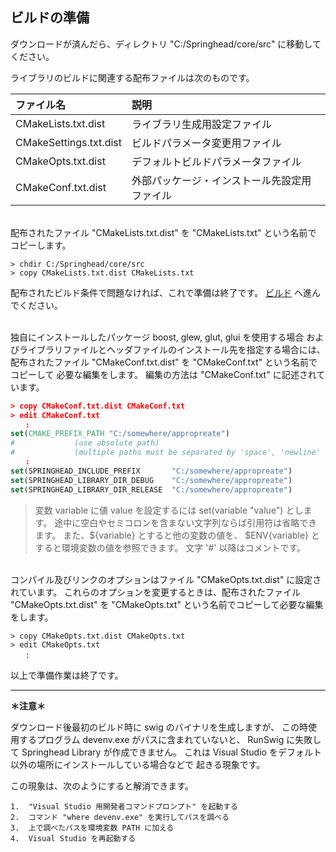 ## ビルドの準備

ダウンロードが済んだら、ディレクトリ "C:/Springhead/core/src" に移動してください。

ライブラリのビルドに関連する配布ファイルは次のものです。

| ファイル名 | 説明 |
|:--|:--|
| CMakeLists.txt.dist | ライブラリ生成用設定ファイル |
| CMakeSettings.txt.dist | ビルドパラメータ変更用ファイル |
| CMakeOpts.txt.dist | デフォルトビルドパラメータファイル |
| CMakeConf.txt.dist | 外部パッケージ・インストール先設定用ファイル |

<br>
配布されたファイル "CMakeLists.txt.dist" を "CMakeLists.txt" という名前で
コピーします。

```
> chdir C:/Springhead/core/src
> copy CMakeLists.txt.dist CMakeLists.txt
```

配布されたビルド条件で問題なければ、これで準備は終了です。
[ビルド](/install/Build.md) へ進んでください。

<br>
<a id="install"></a>
独自にインストールしたパッケージ boost, glew, glut, glui を使用する場合
およびライブラリファイルとヘッダファイルのインストール先を指定する場合には、
配布されたファイル "CMakeConf.txt.dist" を "CMakeConf.txt" という名前でコピーして
必要な編集をします。
編集の方法は "CMakeConf.txt" に記述されています。

```CMake
> copy CMakeConf.txt.dist CMakeConf.txt
> edit CMakeConf.txt
　　:
set(CMAKE_PREFIX_PATH "C:/somewhere/appropreate")
#　　　　　　　　(use absolute path)
#　　　　　　　　(multiple paths must be separated by 'space', 'newline' or 'semicolon')
　　:
set(SPRINGHEAD_INCLUDE_PREFIX       "C:/somewhere/appropreate")
set(SPRINGHEAD_LIBRARY_DIR_DEBUG    "C:/somewhere/appropreate")
set(SPRINGHEAD_LIBRARY_DIR_RELEASE  "C:/somewhere/appropreate")
```

> 変数 variable に値 value を設定するには set(variable "value") とします。
途中に空白やセミコロンを含まない文字列ならば引用符は省略できます。
また、${variable} とすると他の変数の値を、
$ENV{variable} とすると環境変数の値を参照できます。
文字 '#' 以降はコメントです。

<br>
コンパイル及びリンクのオプションはファイル "CMakeOpts.txt.dist" に設定されています。
これらのオプションを変更するときは、配布されたファイル "CMakeOpts.txt.dist" を
"CMakeOpts.txt" という名前でコピーして必要な編集をします。

```
> copy CMakeOpts.txt.dist CMakeOpts.txt
> edit CMakeOpts.txt
　　:
```

以上で準備作業は終了です。

<hr>
<a id="devenv"></a>
<strong>＊注意＊</strong>

ダウンロード後最初のビルド時に swig のバイナリを生成しますが、
この時使用するプログラム devenv.exe がパスに含まれていないと、
RunSwig に失敗して Springhead Library が作成できません。
これは Visual Studio をデフォルト以外の場所にインストールしている場合などで
起きる現象です。

この現象は、次のようにすると解消できます。

```
1.  "Visual Studio 用開発者コマンドプロンプト" を起動する
2.  コマンド "where devenv.exe" を実行してパスを調べる
3.  上で調べたパスを環境変数 PATH に加える
4.  Visual Studio を再起動する
```

